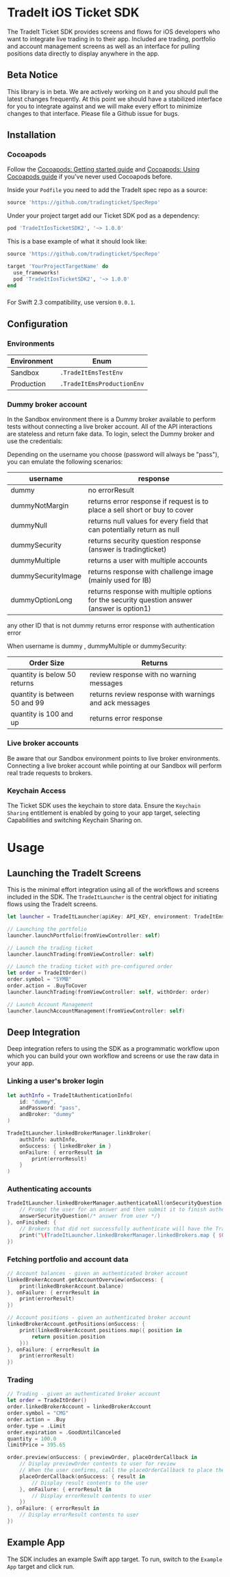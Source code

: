 # TradeIt iOS Ticket SDK 

The TradeIt Ticket SDK provides screens and flows for iOS developers who want to integrate live trading in to their app. Included are trading, portfolio and account management screens as well as an interface for pulling positions data directly to display anywhere in the app.

## Beta Notice

This library is in beta. We are actively working on it and you should pull the latest changes frequently. At this point we should have a stabilized interface for you to integrate against and we will make every effort to minimize changes to that interface. Please file a Github issue for bugs.

## Installation

### Cocoapods
Follow the [Cocoapods: Getting started guide](https://guides.cocoapods.org/using/getting-started.html) and [Cocoapods: Using Cocoapods guide](https://guides.cocoapods.org/using/using-cocoapods.html) if you've never used Cocoapods before.

Inside your `Podfile` you need to add the TradeIt spec repo as a source:

```ruby
source 'https://github.com/tradingticket/SpecRepo'
```

Under your project target add our Ticket SDK pod as a dependency:

```ruby
pod 'TradeItIosTicketSDK2', '~> 1.0.0'
```

This is a base example of what it should look like:

```ruby
source 'https://github.com/tradingticket/SpecRepo'

target 'YourProjectTargetName' do
  use_frameworks!
  pod 'TradeItIosTicketSDK2', '~> 1.0.0'
end
```

###
For Swift 2.3 compatibility, use version `0.0.1`.

## Configuration

### Environments

| Environment   | Enum                       |
| ------------- | ----------                 |
| Sandbox       | `.TradeItEmsTestEnv`       |
| Production    | `.TradeItEmsProductionEnv` |

### Dummy broker account

In the Sandbox environment there is a Dummy broker available to perform tests without connecting a live broker account. All of the API interactions are stateless and return fake data. To login, select the Dummy broker and use the credentials:

Depending on the username you choose (password will always be "pass"), you can emulate the following scenarios:

|username              | response    |
| -------------        | ----------                                                                                            
|dummy                 | no errorResult|
|dummyNotMargin        | returns error response if request is to place a sell short or buy to cover|
|dummyNull             | returns null values for every field that can potentially return as null|
|dummySecurity         | returns security question response (answer is tradingticket)|
|dummyMultiple         | returns a user with multiple accounts|
|dummySecurityImage    | returns response with challenge image (mainly used for IB)|
|dummyOptionLong       | returns response with multiple options for the security question answer (answer is option1)|

any other ID that is not dummy  returns error response with authentication error

When username is dummy , dummyMultiple or dummySecurity:

|Order Size                         |Returns |
|-------------                      |-------------         |
|quantity is below 50 returns       |review response with no warning messages |
|quantity is between 50 and 99      |returns review response with warnings and ack messages |
|quantity is 100 and up             |returns error response |

### Live broker accounts

Be aware that our Sandbox environment points to live broker environments. Connecting a live broker account while pointing at our Sandbox will perform real trade requests to brokers.

### Keychain Access

The Ticket SDK uses the keychain to store data. Ensure the `Keychain Sharing` entitlement is enabled by going to your app target, selecting Capabilities and switching Keychain Sharing on.

# Usage

## Launching the TradeIt Screens

This is the minimal effort integration using all of the workflows and screens included in the SDK. The `TradeItLauncher` is the central object for initiating flows using the TradeIt screens. 

```swift
let launcher = TradeItLauncher(apiKey: API_KEY, environment: TradeItEmsTestEnv)

// Launching the portfolio
launcher.launchPortfolio(fromViewController: self)

// Launch the trading ticket
launcher.launchTrading(fromViewController: self)

// Launch the trading ticket with pre-configured order
let order = TradeItOrder()
order.symbol = "SYMB"
order.action = .BuyToCover
launcher.launchTrading(fromViewController: self, withOrder: order)

// Launch Account Management
launcher.launchAccountManagement(fromViewController: self)
```

## Deep Integration

Deep integration refers to using the SDK as a programmatic workflow upon which you can build your own workflow and screens or use the raw data in your app.

### Linking a user's broker login

```swift
let authInfo = TradeItAuthenticationInfo(
    id: "dummy",
    andPassword: "pass",
    andBroker: "dummy"
)

TradeItLauncher.linkedBrokerManager.linkBroker(
    authInfo: authInfo,
    onSuccess: { linkedBroker in }
    onFailure: { errorResult in
        print(errorResult)
    }
)
```

### Authenticating accounts

```swift
TradeItLauncher.linkedBrokerManager.authenticateAll(onSecurityQuestion: { securityQuestion, answerSecurityQuestion in
    // Prompt the user for an answer and then submit it to finish authenticating
    answerSecurityQuestion(/* answer from user */)
}, onFinished: {
    // Brokers that did not successfully authenticate will have the TradeItErrorResult error property set: linkedBroker.error?
    print("\(TradeItLauncher.linkedBrokerManager.linkedBrokers.map { $0.error == nil }.count) brokers authenticated.")
})
```

### Fetching portfolio and account data

```swift
// Account balances - given an authenticated broker account
linkedBrokerAccount.getAccountOverview(onSuccess: {
    print(linkedBrokerAccount.balance)
}, onFailure: { errorResult in
    print(errorResult)
})

// Account positions - given an authenticated broker account
linkedBrokerAccount.getPositions(onSuccess: {
    print(linkedBrokerAccount.positions.map({ position in
        return position.position
    }))
}, onFailure: { errorResult in
    print(errorResult)
})
```

### Trading

```swift
// Trading - given an authenticated broker account
let order = TradeItOrder()
order.linkedBrokerAccount = linkedBrokerAccount
order.symbol = "CMG"
order.action = .Buy
order.type = .Limit
order.expiration = .GoodUntilCanceled
quantity = 100.0
limitPrice = 395.65

order.preview(onSuccess: { previewOrder, placeOrderCallback in
    // Display previewOrder contents to user for review
    // When the user confirms, call the placeOrderCallback to place the trade
    placeOrderCallback(onSuccess: { result in
        // Display result contents to the user
    }, onFailure: { errorResult in
        // Display errorResult contents to user
    })
}, onFailure: { errorResult in
    // Display errorResult contents to user
})
```

## Example App

The SDK includes an example Swift app target. To run, switch to the `Example App` target and click run.
